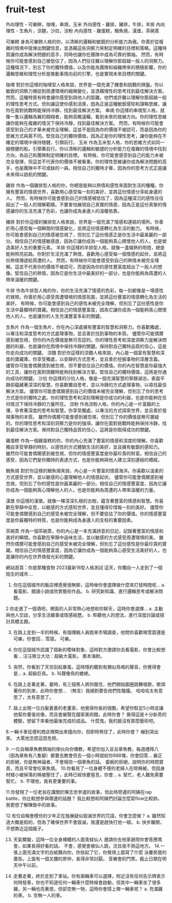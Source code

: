 # fruit-test

外向理性 - 可樂餅，咖哩，串燒，玉米
外向感性 - 雞排，豬排，牛排，羊排
內向理性 - 生魚片，涼麵，沙拉，涼粉
內向感性 - 雞蛋糕，鯛魚燒，漢堡，茶碗蒸

可樂餅
身為可樂餅人格的你，以清晰的邏輯和敏銳的分析能力為傲。你善於從複雜的情境中提煉出關鍵信息，並憑藉這些洞察力來制定明確的目標和策略。這種特質讓你成為解決問題的高手，同時也讓你在團隊中成為可靠的領袖。
然而，有時候你可能會感到自己被低估了，因為人們往往難以理解你那超越一般人的洞察力。這種情況下，別忘了你的獨特價值，以及你能為團隊和組織帶來的積極影響。你的邏輯思維和理性分析是推動事情向前的引擎，也是實現未來目標的關鍵。



咖哩
對於你這樣的咖哩型人格來說，世界是一個充滿了機會和挑戰的棋盤。你以敏銳的洞察力捕捉到周遭環境的細微變化，並憑藉理性的思考找到最佳解決方案。
然而，這種特質有時會讓你感受到與他人的距離。他們或許難以理解你那超越一般的理性思考方式。但別讓這使你感到沮喪，因為正是這種敏銳感知和謀略思維，讓你在面對挑戰時能保持冷靜，找到最佳解決方案。
串燒
你這樣的串燒型人格，就像一隻以邏輯為翼的翱翔者，能夠高瞻遠矚，看到未來的發展方向。你的理性思維讓你能夠在複雜的情況下保持冷靜，找到最佳解決方案。
然而，有時候你可能會感受到自己的才華未被完全理解。這並不是因為你的價值不被認可，而是因為你的思維方式與眾不同。堅信自己的獨特價值，因為正是你的理性思考，讓你能夠在不確定的環境中保持穩健，引領前行。
玉米
作為玉米型人格，你的思維方式如同一艘穩健的船，引領著前行。你以清晰的邏輯和敏捷的分析能力在複雜的情境中找到方向，為自己和團隊制定明確的目標。
有時候，你可能會感受到自己的能力未被完全發揮，但這並不代表你的價值不被看重。你的理性思維讓你成為解決問題的高手，也是團隊中不可或缺的一員。相信自己的獨特才華，因為你的思考方式正是讓未來得以啟航的關鍵。

雞排
作為一個雞排型人格的你，你總是能夠以熱情和感性來面對生活的種種。你擁有豐富的情感世界，喜歡用心感受每一刻的美好，並將這份情感分享給身邊的人。
然而，有時候你可能會感到自己的情感被低估了，因為這種深沉的感性往往超出了一般人的理解範疇。不要害怕展現自己真實的情感，因為正是這份真摯的情感讓你的生活充滿了色彩，也讓你成為身邊人的溫暖依靠。

豬排
對於你這樣的豬排型人格來說，世界是一個充滿了情感和連結的場所。你善於用心感受每一個瞬間的情感變化，並將這份情感轉化為生活的動力。
有時候，你可能會感到自己的情感被忽視了，但別忘了這份情感正是你生活中最美麗的一部分。相信自己的情感敏感度，因為它讓你成為一個能夠真心關懷他人的人，也是塑造美好人生的重要元素。
羊排
你這樣的羊排型人格，就像一盞熾熱的明燈，總是能夠照亮前路。你對於生活充滿了熱情，喜歡用心感受每一個情感的起伏，並將這份熱情傳遞給周遭的人。
然而，有時候你可能會感受到自己的熱情未被完全理解。這並不代表你的價值不被認可，而是因為你的感性豐富度超出了一般人的想像。堅信自己的熱情，因為它是你生活中最美好的一部分，也是你能夠為周遭的人帶來溫暖的關鍵。

牛排
作為牛排型人格的你，你的生活充滿了情感的色彩，每一刻都像是一場感性的冒險。你善於用心感受周遭環境的情感氛圍，並將這份豐富的情感轉化為生活的美好。
有時候，你可能會感到自己的感性未被完全理解，但別忘了這份感性是你生活中最獨特的寶藏。相信自己的情感豐富度，因為它讓你成為一個能夠真心關懷他人的人，也是讓你的人生充滿豐富多彩的關鍵。

生魚片
作為一個生魚片，你在內心深處擁有豐富的智慧和洞察力。你喜歡獨處，以專注和深度思考的方式處理事物，並且善於找到事物的本質。
儘管你可能偶爾感到被忽視，但你的內在價值是無可否認的。你的理性思考和深度洞察力是解決問題的利器，也是讓你在困境中保持冷靜的關鍵。保持對自己獨特品質的信心，這是你走向成功的關鍵。
涼麵
對於你這樣的涼麵人格來說，內心是一個富有智慧和深度的寶藏庫。你享受獨處，以安靜的方式思考，並且善於挖掘事物的深層含義。
儘管你可能會偶爾感到被忽視，但不要低估自己的價值。你的內在智慧是你最強大的工具，讓你在面對困難時能夠找到解決方案。堅信自己的獨特價值，這將是你通向成功的關鍵。
沙拉
你這樣的沙拉人格，像是一個充滿智慧的寧靜湖泊，表面平靜卻蘊藏著深深的智慧。你喜歡獨自思考，並以冷靜的方式處理事物，以尋找最佳解決方案。
儘管你可能會偶爾感到自己的價值未被完全理解，但別忘了你的思考方式是你的獨特之處。你的理性思考和深刻理解是你成功的利器，也是你能夠在任何情況下保持冷靜的力量所在。
涼粉
作為涼粉人格，你的內心是一片富饒的土壤，孕育著深度的思考和智慧。你享受獨處，以專注的方式探索世界，並且善於發現事物的本質。
雖然你偶爾可能會感到被忽視，但別忘了你的價值是無可置疑的。你的理性思考和深刻洞察力是你的強項，讓你在面對挑戰時能夠保持冷靜，找到最佳解決方案。保持對自己獨特品質的信心，這將是你取得成功的關鍵。

雞蛋糕
作為一個雞蛋糕的你，你的內心充滿了豐富的情感和深度的理解。你喜歡獨自享受寧靜的時刻，以感性的方式體驗生活的美好，並且擁有敏銳的感知力。
雖然你可能會偶爾感到被忽視，但你的情感豐富度是你最珍貴的財富。相信自己的感受，因為它們是你獨特的表達方式，也是你能夠與他人建立深刻連結的橋樑。

鯛魚燒
對於你這樣的鯛魚燒來說，內心是一片豐富的情感海洋。你喜歡以溫柔的方式感受世界，並以敏感的心靈理解他人的情感起伏。
儘管你可能會偶爾感到被忽視，但別忘了你的感性是你最美麗的一部分。相信自己的情感豐富度，因為它讓你成為一個能夠真心理解他人的人，也是你能夠為周遭的人帶來溫暖的力量。

漢堡
你這樣的漢堡，就像一棵深深扎根的古樹，蘊含著豐富的情感和智慧。你喜歡在寧靜中反思，以敏感的方式感知世界，並且懂得珍惜每一刻的美好。
儘管你可能會偶爾感到自己的感受未被完全理解，但不要低估了你的價值。你的情感豐富度是你最獨特的特質，也是你能夠成為身邊人的支柱的重要因素。

茶碗蒸
作為一個茶碗蒸，你的內心是一本充滿詩意的日記，記錄著豐富的情感和美好的瞬間。你喜歡在寧靜中品味生活，並以敏感的方式感受周遭環境的美。
雖然你偶爾可能會感到自己的感受未被完全理解，但別忘了這份感性是你最珍貴的寶藏。相信自己的情感豐富度，因為它讓你成為一個能夠真心感受生活美好的人，也是讓你的內在世界煥發光彩的關鍵。


網站首頁：你是那種食物
2023最新16型人格測試
這天，你獨自一人走到了一個陌生的城市....

1. 你在這個城市的飯店裡感覺很無聊，這時候你會選擇做什麼來打發時間呢...
a. 看電影、閱讀小說或欣賞藝術作品。 
b. 研究新知識、進行邏輯思考或解決問題。

2.你走進了一個酒吧，裡面的人非常熱心地想和你聊天，這時你會選擇...
a. 主動與他人交談，分享生活趣事或情感經歷。
b. 聆聽他人的想法，進行深度討論或探討具體主題。

3. 在路上走到一半的時候，有個傳銷人員跑來市場調查，他問你喜歡喝雪碧還是可樂，你會回...
雪碧。
可樂。
4. 你在這個城市認識了個新的曖昧對象，這時對方邀請你去看電影，你會比較想看...
汪汪隊立大功：超級大電影。
奧本海默。
5. 突然，你看到了天空刮起暴風，這時隱約聽到有類似鳥鳴的聲音，你覺得會是...
     a.   超級巨鳥。
     b.   叫聲像鳥的蟾蜍。
6. 在路上走著走著，霎時，有三個男人將你圍住，他們開始圍圈跳舞唱歌，歌頌著你的到來，此時你會想...
（無言）我絕對要告他們性騷擾。
哈哈哈太有意思了，太有意思了。

7. 路上出現一位白髮蒼蒼的老畫家，他覺得你長的很酷，希望你駐足5小時並讓他幫你畫張肖像，而且會展覽在國家美術館。此時你會？
覺得這是十分新奇的體驗，想留下來看他最後完成的成品。
什麼鬼，我的臉沒有那麼藝術吧。

8.一輛卡車從便利商店裡開出來撞向你，但即時煞住了，此時你會？
嚇到哭出來。
大罵他怎麼這麼危險。


9 .一位自稱章魚教領袖的傢伙向你傳教，希望你加入並且章魚教，每週禮拜八（因為章魚有八隻腳）都要去教會但去一個小時就給你888塊，你會回答...
嚴正的拒絕，你是無神論者，不會相信一個章魚的話。
委婉的拒絕，說明你的時間寶貴，而且平常會吃章魚燒。
10.你看見了一位身體不便的老婦人在晾棉被，但因身材矮小被掉落的棉被壓住了，此時已經快要窒息，你會...
a. 幫忙，老人難免需要幫忙。
b. 不理他，我有更重要的事。

11.你發現了一位老翁在講關於陳志忠參選的故事，但此時旁邊的阿姨在rap battle，你比較想參與哪邊的話題？
我比較想和阿姨們討論怎麼寫flow比較帥。
我更想了解陳致中的故事。

12.有位自稱會模仿的少年正在施展疑似毀滅世界的咒語，你會怎麼做？
a. 雖然知道大概是假的，但為了確保世界不會毀滅，我還是趕快打他一頓。
b. 快步離開，不想靠近這個瘋子。

13. 天氣驟變，這時一位全身裸體的人面青蛙仙人 邀請你去他家避雨你會答應嗎
會，如果長得好看的話。
不會，感覺會被仙人跳，況且我不熟這地方。
14.一張上面充滿文字的白紙飄向你，你撿起了它，你覺得上面寫了什麼
泳慶房屋的廣告。上面有一個叉腰的房仲，長得非常討厭。
音樂會的門票。截止日期在明天中午以前。

15. 走著走著，終於走到了車站。你有兩輛車可以選擇，附近沒有任何告示牌表示何時發車，你也不知道任何一輛車什麼時候會啟動，但其中一輛車坐了很多雞，另一輛也亮著燈，但卻空無一物，這時你會搭上哪一輛車呢？
a. 充滿雞的車。
b. 空無一人的車。
